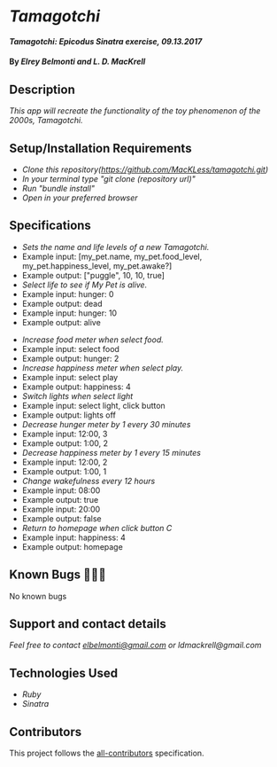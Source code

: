 # _Tamagotchi_

#### _Tamagotchi: Epicodus Sinatra exercise, 09.13.2017_

#### By _**Elrey Belmonti and L. D. MacKrell**_

## Description

_This app will recreate the functionality of the toy phenomenon of the 2000s, Tamagotchi._

## Setup/Installation Requirements

* _Clone this repository(https://github.com/MacKLess/tamagotchi.git)_
* _In your terminal type "git clone (repository url)"_
* _Run "bundle install"_
* _Open in your preferred browser_

## Specifications

* _Sets the name and life levels of a new Tamagotchi._
* Example input: [my_pet.name, my_pet.food_level, my_pet.happiness_level, my_pet.awake?]
* Example output: ["puggle", 10, 10, true]
* _Select life to see if My Pet is alive._
* Example input: hunger: 0
* Example output: dead
* Example input: hunger: 10
* Example output: alive
<!-- * _Select stats to view My Pet's food, happiness, and wakefulness._
* Example input: select stats
* Example output: [hunger: 1, happiness: 3, wakefulness: true] -->
* _Increase food meter when select food._
* Example input: select food
* Example output: hunger: 2
* _Increase happiness meter when select play._
* Example input: select play
* Example output: happiness: 4
* _Switch lights when select light_
* Example input: select light, click button
* Example output: lights off
* _Decrease hunger meter by 1 every 30 minutes_
* Example input: 12:00, 3
* Example output: 1:00, 2
* _Decrease happiness meter by 1 every 15 minutes_
* Example input: 12:00, 2
* Example output: 1:00, 1
* _Change wakefulness every 12 hours_
* Example input: 08:00
* Example output: true
* Example input: 20:00
* Example output: false
* _Return to homepage when click button C_
* Example input: happiness: 4
* Example output: homepage




## Known Bugs 🐛🐛🐛

No known bugs

## Support and contact details

_Feel free to contact elbelmonti@gmail.com or ldmackrell@gmail.com_

## Technologies Used

* _Ruby_
* _Sinatra_

## Contributors

<!-- Contributors START
Elrey_Belmonti Elreyb https://github.com/ElreyB code doc tests design
L._D._MacKrell MacKLess https://github.com/MacKLess code doc tests design
Contributors END -->
<!-- Contributors table START -->
<!-- Contributors table END -->
This project follows the [all-contributors](https://github.com/kentcdodds/all-contributors) specification.
